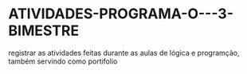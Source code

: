 # ATIVIDADES-PROGRAMA-O---3-BIMESTRE
registrar as atividades feitas durante as aulas de lógica e programção, também servindo como portifolio
